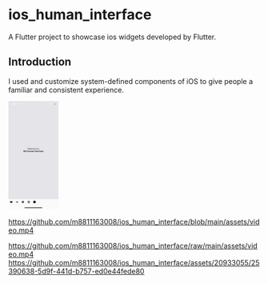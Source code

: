 # ios_human_interface

A Flutter project to showcase ios widgets developed by Flutter.

## Introduction
I used and customize system-defined components of iOS to give people a familiar and consistent experience.
<p float="left">
  <img src="assets/flutter_01.png" alt="intro page screenshot" width="100" />

  



</p>

https://github.com/m8811163008/ios_human_interface/blob/main/assets/video.mp4

https://github.com/m8811163008/ios_human_interface/raw/main/assets/video.mp4
https://github.com/m8811163008/ios_human_interface/assets/20933055/25390638-5d9f-441d-b757-ed0e44fede80
